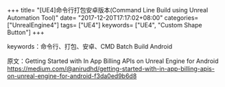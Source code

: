 +++
title= "[UE4]命令行打包安卓版本(Command Line Build using Unreal Automation Tool)"
date= "2017-12-20T17:17:02+08:00"
categories= ["UnrealEngine4"]
tags= ["UE4"]
keywords= ["UE4", "Custom Shape Button"]
+++

keywords：命令行、打包、安卓、CMD Batch Build Android

原文：Getting Started with In App Billing APIs on Unreal Engine for Android  
https://medium.com/@anirudhd/getting-started-with-in-app-billing-apis-on-unreal-engine-for-android-f3da0ed9b6d8


